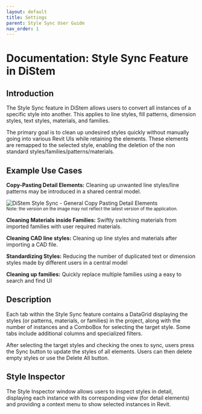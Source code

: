 ```yaml
---
layout: default
title: Settings
parent: Style Sync User Guide
nav_order: 1
---
```



# Documentation: Style Sync Feature in DiStem

## Introduction

The Style Sync feature in DiStem allows users to convert all instances of a specific style into another. This applies to line styles, fill patterns, dimension styles, text styles, materials, and families.

The primary goal is to clean up undesired styles quickly without manually going into various Revit UIs while retaining the elements. These elements are remapped to the selected style, enabling the deletion of the non standard styles/families/patterns/materials.

## Example Use Cases

**Copy-Pasting Detail Elements:** Cleaning up unwanted line styles/line patterns may be introduced in a shared central model.

![DiStem Style Sync - General Copy Pasting Detail Elements](../../../assets\images\StyleSync\.gif)  
<sub>Note: the version on the image may not reflect the latest version of the application.</sub>

**Cleaning Materials inside Families:** Swiftly switching materials from imported families with user required materials.

**Cleaning CAD line styles:** Cleaning up line styles and materials after importing a CAD file.

**Standardizing Styles:** Reducing the number of duplicated text or dimension styles made by different users in a central model

**Cleaning up families:** Quickly replace multiple families using a easy to search and find UI


## Description

Each tab within the Style Sync feature contains a DataGrid displaying the styles (or patterns, materials, or families) in the project, along with the number of instances and a ComboBox for selecting the target style. Some tabs include additional columns and specialized filters.

After selecting the target styles and checking the ones to sync, users press the Sync button to update the styles of all elements. Users can then delete empty styles or use the Delete All button.

## Style Inspector

The Style Inspector window allows users to inspect styles in detail, displaying each instance with its corresponding view (for detail elements) and providing a context menu to show selected instances in Revit.